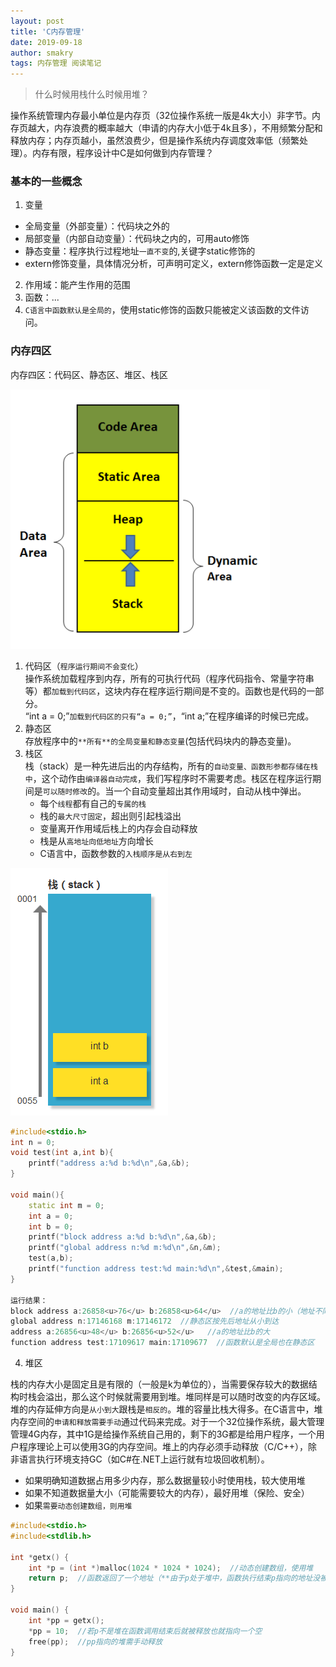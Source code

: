 ```yaml
---
layout: post
title: 'C内存管理'
date: 2019-09-18
author: smakry
tags: 内存管理 阅读笔记
---
```


> 什么时候用栈什么时候用堆？

操作系统管理内存最小单位是内存页（32位操作系统一版是4k大小）非字节。内存页越大，内存浪费的概率越大（申请的内存大小低于4k且多），不用频繁分配和释放内存；内存页越小，虽然浪费少，但是操作系统内存调度效率低（频繁处理）。内存有限，程序设计中C是如何做到内存管理？

### 基本的一些概念  

1. 变量  
- 全局变量（外部变量）：代码块之外的  
- 局部变量（内部自动变量）：代码块之内的，可用auto修饰  
- 静态变量：程序执行过程地址`一直不变`的,关键字static修饰的
- extern修饰变量，具体情况分析，可声明可定义，extern修饰函数一定是定义    
2. 作用域：能产生作用的范围  
3. 函数：...
4. `C语言中函数默认是全局的`，使用static修饰的函数只能被定义该函数的文件访问。

### 内存四区

内存四区：代码区、静态区、堆区、栈区  

![内存四区](https://github.com/smakry/smakry.github.io/raw/master/imags/%E5%86%85%E5%AD%98%E5%9B%9B%E5%8C%BA.png)

1. 代码区（`程序运行期间不会变化`）  
操作系统加载程序到内存，所有的可执行代码（程序代码指令、常量字符串等）都`加载到代码区`，这块内存在程序运行期间是不变的。函数也是代码的一部分。  
“int a = 0;”`加载到代码区的只有“a = 0;”`，“int a;”在程序编译的时候已完成。  
2. 静态区  
存放程序中的`**所有**的全局变量和静态变量`(包括代码块内的静态变量)。  
3. 栈区  
栈（stack）是一种先进后出的内存结构，所有的`自动变量、函数形参都存储在栈中`，这个动作由`编译器自动完成`，我们写程序时不需要考虑。栈区在程序运行期间是`可以随时修改`的。当一个自动变量超出其作用域时，自动从栈中弹出。  
    - 每个`线程`都有自己的`专属的栈`  
    - 栈的`最大尺寸固定`，超出则引起栈溢出  
    - 变量离开作用域后栈上的内存会自动释放  
    - 栈是从`高地址向低地址`方向增长  
    - C语言中，函数参数的`入栈顺序是从右到左`  

![栈结构](https://github.com/smakry/smakry.github.io/raw/master/imags/%E6%A0%88%E7%BB%93%E6%9E%84.png)  

```cpp
#include<stdio.h>
int n = 0;
void test(int a,int b){
	printf("address a:%d b:%d\n",&a,&b);
}

void main(){
	static int m = 0;
	int a = 0;
	int b = 0;
	printf("block address a:%d b:%d\n",&a,&b);	
	printf("global address n:%d m:%d\n",&n,&m);
	test(a,b);
	printf("function address test:%d main:%d\n",&test,&main);
}

运行结果：
block address a:26858<u>76</u> b:26858<u>64</u>  //a的地址比b的小（地址不同于实参，值拷贝）
global address n:17146168 m:17146172  //静态区按先后地址从小到达
address a:26856<u>48</u> b:26856<u>52</u>   //a的地址比b的大
function address test:17109617 main:17109677  //函数默认是全局也在静态区

```  
4. 堆区  

栈的内存大小是固定且是有限的（一般是k为单位的），当需要保存较大的数据结构时栈会溢出，那么这个时候就需要用到堆。堆同样是可以随时改变的内存区域。堆的内存延伸方向是`从小到大`跟栈是`相反的`。堆的容量比栈大得多。在C语言中，堆内存空间的`申请和释放需要手动`通过代码来完成。对于一个32位操作系统，最大管理管理4G内存，其中1G是给操作系统自己用的，剩下的3G都是给用户程序，一个用户程序理论上可以使用3G的内存空间。堆上的内存必须手动释放（C/C++），除非语言执行环境支持GC（如C#在.NET上运行就有垃圾回收机制）。  
- 如果明确知道数据占用多少内存，那么数据量较小时使用栈，较大使用堆
- 如果不知道数据量大小（可能需要较大的内存），最好用堆（保险、安全）
- 如果`需要动态创建数组，则用堆`

```cpp
#include<stdio.h>
#include<stdlib.h>

int *getx() {
	int *p = (int *)malloc(1024 * 1024 * 1024);  //动态创建数组，使用堆
	return p;  //函数返回了一个地址（**由于p处于堆中，函数执行结束p指向的地址没被释放**）
}

void main() {
	int *pp = getx();
	*pp = 10;  //若p不是堆在函数调用结束后就被释放也就指向一个空
	free(pp);  //pp指向的堆需手动释放
}
```